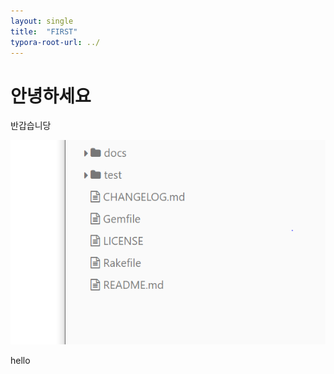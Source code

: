 ```yaml
---
layout: single
title:  "FIRST"
typora-root-url: ../
---
```


# 안녕하세요
반갑습니당

![sadsdas](/images/2022-06-18-first/sadsdas.PNG)

hello
